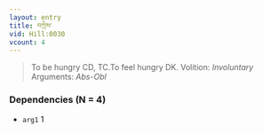 ```yaml
---
layout: entry
title: བཀྲེས་
vid: Hill:0030
vcount: 4
---
```

> To be hungry CD, TC\.To feel hungry DK\.
> Volition: _Involuntary_
> Arguments: _Abs-Obl_


### Dependencies (N = 4)
* `arg1` 1
